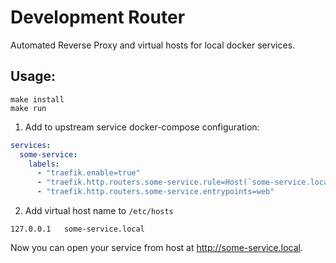 #  Development Router

Automated Reverse Proxy and virtual hosts for local docker services.

## Usage:

```
make install
make run
```

1. Add to upstream service docker-compose configuration:
```yaml
services:
  some-service:
    labels:
      - "traefik.enable=true"
      - "traefik.http.routers.some-service.rule=Host(`some-service.local`)"
      - "traefik.http.routers.some-service.entrypoints=web"
```

2. Add virtual host name to `/etc/hosts`
```
127.0.0.1   some-service.local
```

Now you can open your service from host at http://some-service.local. 
